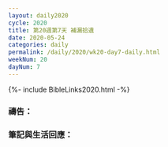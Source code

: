 ```yaml
---
layout: daily2020
cycle: 2020
title: 第20週第7天 補漏拾遺
date: 2020-05-24
categories: daily
permalink: /daily/2020/wk20-day7-daily.html
weekNum: 20
dayNum: 7
---
```


{%- include BibleLinks2020.html -%}

### 禱告：

### 筆記與生活回應：

